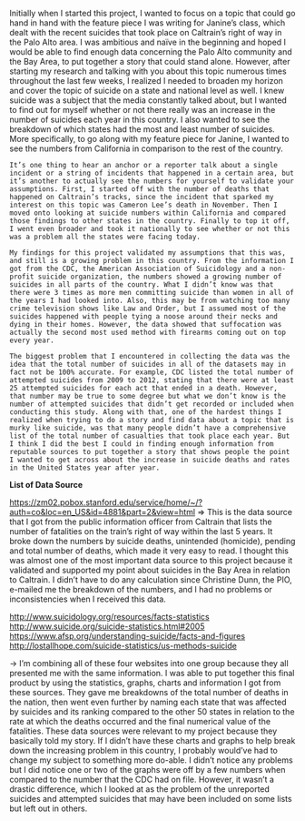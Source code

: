 Initially when I started this project, I wanted to focus on a topic that could go hand in hand with the feature piece I was writing for Janine’s class, which dealt with the recent suicides that took place on Caltrain’s right of way in the Palo Alto area. I was ambitious and naïve in the beginning and hoped I would be able to find enough data concerning the Palo Alto community and the Bay Area, to put together a story that could stand alone.  However, after starting my research and talking with you about this topic numerous times throughout the last few weeks, I realized I needed to broaden my horizon and cover the topic of suicide on a state and national level as well. I knew suicide was a subject that the media constantly talked about, but I wanted to find out for myself whether or not there really was an increase in the number of suicides each year in this country. I also wanted to see the breakdown of which states had the most and least number of suicides. More specifically, to go along with my feature piece for Janine, I wanted to see the numbers from California in comparison to the rest of the country. 

	It’s one thing to hear an anchor or a reporter talk about a single incident or a string of incidents that happened in a certain area, but it’s another to actually see the numbers for yourself to validate your assumptions. First, I started off with the number of deaths that happened on Caltrain’s tracks, since the incident that sparked my interest on this topic was Cameron Lee’s death in November. Then I moved onto looking at suicide numbers within California and compared those findings to other states in the country. Finally to top it off, I went even broader and took it nationally to see whether or not this was a problem all the states were facing today.
	
	My findings for this project validated my assumptions that this was, and still is a growing problem in this country. From the information I got from the CDC, the American Association of Suicidology and a non-profit suicide organization, the numbers showed a growing number of suicides in all parts of the country. What I didn’t know was that there were 3 times as more men committing suicide than women in all of the years I had looked into. Also, this may be from watching too many crime television shows like Law and Order, but I assumed most of the suicides happened with people tying a noose around their necks and dying in their homes. However, the data showed that suffocation was actually the second most used method with firearms coming out on top every year.
	
	The biggest problem that I encountered in collecting the data was the idea that the total number of suicides in all of the datasets may in fact not be 100% accurate. For example, CDC listed the total number of attempted suicides from 2009 to 2012, stating that there were at least 25 attempted suicides for each act that ended in a death. However, that number may be true to some degree but what we don’t know is the number of attempted suicides that didn’t get recorded or included when conducting this study. Along with that, one of the hardest things I realized when trying to do a story and find data about a topic that is murky like suicide, was that many people didn’t have a comprehensive list of the total number of casualties that took place each year. But I think I did the best I could in finding enough information from reputable sources to put together a story that shows people the point I wanted to get across about the increase in suicide deaths and rates in the United States year after year.


<p><b> List of Data Source </b><p>

https://zm02.pobox.stanford.edu/service/home/~/?auth=co&loc=en_US&id=4881&part=2&view=html
⇒	This is the data source that I got from the public information officer from Caltrain that lists the number of fatalities on the train’s right of way within the last 5 years. It broke down the numbers by suicide deaths, unintended (homicide), pending and total number of deaths, which made it very easy to read. I thought this was almost one of the most important data source to this project because it validated and supported my point about suicides in the Bay Area in relation to Caltrain. I didn’t have to do any calculation since Christine Dunn, the PIO, e-mailed me the breakdown of the numbers, and I had no problems or inconsistencies when I received this data. 

http://www.suicidology.org/resources/facts-statistics
http://www.suicide.org/suicide-statistics.html#2005
https://www.afsp.org/understanding-suicide/facts-and-figures
http://lostallhope.com/suicide-statistics/us-methods-suicide


-> I’m combining all of these four websites into one group because they all presented me with the same information. I was able to put together this final product by using the statistics, graphs, charts and information I got from these sources. They gave me breakdowns of the total number of deaths in the nation, then went even further by naming each state that was affected by suicides and its ranking compared to the other 50 states in relation to the rate at which the deaths occurred and the final numerical value of the fatalities. These data sources were relevant to my project because they basically told my story. If I didn’t have these charts and graphs to help break down the increasing problem in this country, I probably would’ve had to change my subject to something more do-able. I didn’t notice any problems but I did notice one or two of the graphs were off by a few numbers when compared to the number that the CDC had on file. However, it wasn’t a drastic difference, which I looked at as the problem of the unreported suicides and attempted suicides that may have been included on some lists but left out in others.


